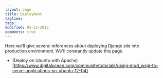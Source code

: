 ```yaml
---
layout: page
title: Deployment
tagline: 
tags: 
modified: 01-22-2015
comments: true
---
```


Here we'll give several references about deploying Django site into production environment. We'll constantly update this page. 

*  (Deploy on Ubuntu with Apache)[https://www.digitalocean.com/community/tutorials/using-mod_wsgi-to-serve-applications-on-ubuntu-12-04]
